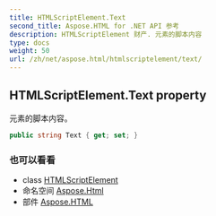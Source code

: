 ```yaml
---
title: HTMLScriptElement.Text
second_title: Aspose.HTML for .NET API 参考
description: HTMLScriptElement 财产. 元素的脚本内容
type: docs
weight: 50
url: /zh/net/aspose.html/htmlscriptelement/text/
---
```

## HTMLScriptElement.Text property

元素的脚本内容。

```csharp
public string Text { get; set; }
```

### 也可以看看

* class [HTMLScriptElement](../)
* 命名空间 [Aspose.Html](../../htmlscriptelement/)
* 部件 [Aspose.HTML](../../../)


